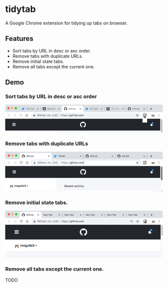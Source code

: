 # tidytab

A Google Chrome extension for tidying up tabs on browser.

## Features

- Sort tabs by URL in desc or asc order.
- Remove tabs with duplicate URLs.
- Remove initial state tabs.
- Remove all tabs except the current one.

## Demo

### Sort tabs by URL in desc or asc order

![demo_sort](https://raw.githubusercontent.com/mogulla3/tidytab/master/demo/tidytab_sort.gif)

### Remove tabs with duplicate URLs

![demo_remove_dup](https://raw.githubusercontent.com/mogulla3/tidytab/master/demo/tidytab_remove_dup.gif)

### Remove initial state tabs.

![demo_remove_new_tab](https://raw.githubusercontent.com/mogulla3/tidytab/master/demo/tidytab_remove_new_tab.gif)

### Remove all tabs except the current one.

TODO
